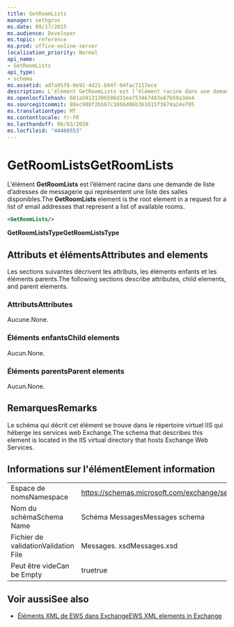 ```yaml
---
title: GetRoomLists
manager: sethgros
ms.date: 09/17/2015
ms.audience: Developer
ms.topic: reference
ms.prod: office-online-server
localization_priority: Normal
api_name:
- GetRoomLists
api_type:
- schema
ms.assetid: adfa95f8-0e92-4d21-b94f-94fac7117ece
description: L’élément GetRoomLists est l’élément racine dans une demande de liste d’adresses de messagerie qui représentent une liste des salles disponibles.
ms.openlocfilehash: 681a59131306506d31ee753467483e67b59a3de4
ms.sourcegitcommit: 88ec988f2bb67c1866d06b361615f3674a24e795
ms.translationtype: MT
ms.contentlocale: fr-FR
ms.lasthandoff: 06/03/2020
ms.locfileid: "44460553"
---
```

# <a name="getroomlists"></a><span data-ttu-id="04c8a-103">GetRoomLists</span><span class="sxs-lookup"><span data-stu-id="04c8a-103">GetRoomLists</span></span>

<span data-ttu-id="04c8a-104">L’élément **GetRoomLists** est l’élément racine dans une demande de liste d’adresses de messagerie qui représentent une liste des salles disponibles.</span><span class="sxs-lookup"><span data-stu-id="04c8a-104">The **GetRoomLists** element is the root element in a request for a list of email addresses that represent a list of available rooms.</span></span> 
  
```XML
<GetRoomLists/>
```

 <span data-ttu-id="04c8a-105">**GetRoomListsType**</span><span class="sxs-lookup"><span data-stu-id="04c8a-105">**GetRoomListsType**</span></span>
## <a name="attributes-and-elements"></a><span data-ttu-id="04c8a-106">Attributs et éléments</span><span class="sxs-lookup"><span data-stu-id="04c8a-106">Attributes and elements</span></span>

<span data-ttu-id="04c8a-107">Les sections suivantes décrivent les attributs, les éléments enfants et les éléments parents.</span><span class="sxs-lookup"><span data-stu-id="04c8a-107">The following sections describe attributes, child elements, and parent elements.</span></span>
  
### <a name="attributes"></a><span data-ttu-id="04c8a-108">Attributs</span><span class="sxs-lookup"><span data-stu-id="04c8a-108">Attributes</span></span>

<span data-ttu-id="04c8a-109">Aucune.</span><span class="sxs-lookup"><span data-stu-id="04c8a-109">None.</span></span>
  
### <a name="child-elements"></a><span data-ttu-id="04c8a-110">Éléments enfants</span><span class="sxs-lookup"><span data-stu-id="04c8a-110">Child elements</span></span>

<span data-ttu-id="04c8a-111">Aucun.</span><span class="sxs-lookup"><span data-stu-id="04c8a-111">None.</span></span>
  
### <a name="parent-elements"></a><span data-ttu-id="04c8a-112">Éléments parents</span><span class="sxs-lookup"><span data-stu-id="04c8a-112">Parent elements</span></span>

<span data-ttu-id="04c8a-113">Aucun.</span><span class="sxs-lookup"><span data-stu-id="04c8a-113">None.</span></span>
  
## <a name="remarks"></a><span data-ttu-id="04c8a-114">Remarques</span><span class="sxs-lookup"><span data-stu-id="04c8a-114">Remarks</span></span>

<span data-ttu-id="04c8a-115">Le schéma qui décrit cet élément se trouve dans le répertoire virtuel IIS qui héberge les services web Exchange.</span><span class="sxs-lookup"><span data-stu-id="04c8a-115">The schema that describes this element is located in the IIS virtual directory that hosts Exchange Web Services.</span></span>
  
## <a name="element-information"></a><span data-ttu-id="04c8a-116">Informations sur l'élément</span><span class="sxs-lookup"><span data-stu-id="04c8a-116">Element information</span></span>

|||
|:-----|:-----|
|<span data-ttu-id="04c8a-117">Espace de noms</span><span class="sxs-lookup"><span data-stu-id="04c8a-117">Namespace</span></span>  <br/> |https://schemas.microsoft.com/exchange/services/2006/messages  <br/> |
|<span data-ttu-id="04c8a-118">Nom du schéma</span><span class="sxs-lookup"><span data-stu-id="04c8a-118">Schema Name</span></span>  <br/> |<span data-ttu-id="04c8a-119">Schéma Messages</span><span class="sxs-lookup"><span data-stu-id="04c8a-119">Messages schema</span></span>  <br/> |
|<span data-ttu-id="04c8a-120">Fichier de validation</span><span class="sxs-lookup"><span data-stu-id="04c8a-120">Validation File</span></span>  <br/> |<span data-ttu-id="04c8a-121">Messages. xsd</span><span class="sxs-lookup"><span data-stu-id="04c8a-121">Messages.xsd</span></span>  <br/> |
|<span data-ttu-id="04c8a-122">Peut être vide</span><span class="sxs-lookup"><span data-stu-id="04c8a-122">Can be Empty</span></span>  <br/> |<span data-ttu-id="04c8a-123">true</span><span class="sxs-lookup"><span data-stu-id="04c8a-123">true</span></span>  <br/> |
   
## <a name="see-also"></a><span data-ttu-id="04c8a-124">Voir aussi</span><span class="sxs-lookup"><span data-stu-id="04c8a-124">See also</span></span>



- [<span data-ttu-id="04c8a-125">Éléments XML de EWS dans Exchange</span><span class="sxs-lookup"><span data-stu-id="04c8a-125">EWS XML elements in Exchange</span></span>](ews-xml-elements-in-exchange.md)

